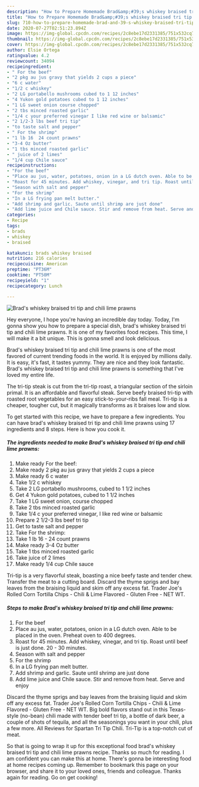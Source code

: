```yaml
---
description: "How to Prepare Homemade Brad&amp;#39;s whiskey braised tri tip and chili lime prawns"
title: "How to Prepare Homemade Brad&amp;#39;s whiskey braised tri tip and chili lime prawns"
slug: 710-how-to-prepare-homemade-brad-and-39-s-whiskey-braised-tri-tip-and-chili-lime-prawns
date: 2020-07-27T02:51:23.894Z
image: https://img-global.cpcdn.com/recipes/2c8ebe17d2331385/751x532cq70/brads-whiskey-braised-tri-tip-and-chili-lime-prawns-recipe-main-photo.jpg
thumbnail: https://img-global.cpcdn.com/recipes/2c8ebe17d2331385/751x532cq70/brads-whiskey-braised-tri-tip-and-chili-lime-prawns-recipe-main-photo.jpg
cover: https://img-global.cpcdn.com/recipes/2c8ebe17d2331385/751x532cq70/brads-whiskey-braised-tri-tip-and-chili-lime-prawns-recipe-main-photo.jpg
author: Elsie Ortega
ratingvalue: 4.2
reviewcount: 34094
recipeingredient:
- " For the beef"
- "2 pkg au jus gravy that yields 2 cups a piece"
- "6 c water"
- "1/2 c whiskey"
- "2 LG portabello mushrooms cubed to 1 12 inches"
- "4 Yukon gold potatoes cubed to 1 12 inches"
- "1 LG sweet onion course chopped"
- "2 tbs minced roasted garlic"
- "1/4 c your preferred vinegar I like red wine or balsamic"
- "2 1/2-3 lbs beef tri tip"
- "to taste salt and pepper"
- " For the shrimp"
- "1 lb 16  24 count prawns"
- "3-4 Oz butter"
- "1 tbs minced roasted garlic"
- " juice of 2 limes"
- "1/4 cup Chile sauce"
recipeinstructions:
- "For the beef"
- "Place au jus, water, potatoes, onion in a LG dutch oven. Able to be placed in the oven. Preheat oven to 400 degrees."
- "Roast for 45 minutes. Add whiskey, vinegar, and tri tip. Roast until beef is just done. 20 - 30 minutes."
- "Season with salt and pepper"
- "For the shrimp"
- "In a LG frying pan melt butter."
- "Add shrimp and garlic. Saute until shrimp are just done"
- "Add lime juice and Chile sauce. Stir and remove from heat. Serve and enjoy"
categories:
- Recipe
tags:
- brads
- whiskey
- braised

katakunci: brads whiskey braised 
nutrition: 216 calories
recipecuisine: American
preptime: "PT36M"
cooktime: "PT50M"
recipeyield: "1"
recipecategory: Lunch

---
```



![Brad&#39;s whiskey braised tri tip and chili lime prawns](https://img-global.cpcdn.com/recipes/2c8ebe17d2331385/751x532cq70/brads-whiskey-braised-tri-tip-and-chili-lime-prawns-recipe-main-photo.jpg)

Hey everyone, I hope you're having an incredible day today. Today, I'm gonna show you how to prepare a special dish, brad&#39;s whiskey braised tri tip and chili lime prawns. It is one of my favorites food recipes. This time, I will make it a bit unique. This is gonna smell and look delicious.

Brad&#39;s whiskey braised tri tip and chili lime prawns is one of the most favored of current trending foods in the world. It is enjoyed by millions daily. It is easy, it's fast, it tastes yummy. They are nice and they look fantastic. Brad&#39;s whiskey braised tri tip and chili lime prawns is something that I've loved my entire life.

The tri-tip steak is cut from the tri-tip roast, a triangular section of the sirloin primal. It is an affordable and flavorful steak. Serve beefy braised tri-tip with roasted root vegetables for an easy stick-to-your-ribs fall meal. Tri-tip is a cheaper, tougher cut, but it magically transforms as it braises low and slow.


To get started with this recipe, we have to prepare a few ingredients. You can have brad&#39;s whiskey braised tri tip and chili lime prawns using 17 ingredients and 8 steps. Here is how you cook it.

<!--inarticleads1-->

##### The ingredients needed to make Brad&#39;s whiskey braised tri tip and chili lime prawns:

1. Make ready  For the beef:
1. Make ready 2 pkg au jus gravy that yields 2 cups a piece
1. Make ready 6 c water
1. Take 1/2 c whiskey
1. Take 2 LG portabello mushrooms, cubed to 1 1/2 inches
1. Get 4 Yukon gold potatoes, cubed to 1 1/2 inches
1. Take 1 LG sweet onion, course chopped
1. Take 2 tbs minced roasted garlic
1. Take 1/4 c your preferred vinegar, I like red wine or balsamic
1. Prepare 2 1/2-3 lbs beef tri tip
1. Get to taste salt and pepper
1. Take  For the shrimp:
1. Take 1 lb 16 - 24 count prawns
1. Make ready 3-4 Oz butter
1. Take 1 tbs minced roasted garlic
1. Take  juice of 2 limes
1. Make ready 1/4 cup Chile sauce


Tri-tip is a very flavorful steak, boasting a nice beefy taste and tender chew. Transfer the meat to a cutting board. Discard the thyme sprigs and bay leaves from the braising liquid and skim off any excess fat. Trader Joe&#39;s Rolled Corn Tortilla Chips - Chili &amp; Lime Flavored - Gluten Free - NET WT. 

<!--inarticleads2-->

##### Steps to make Brad&#39;s whiskey braised tri tip and chili lime prawns:

1. For the beef
1. Place au jus, water, potatoes, onion in a LG dutch oven. Able to be placed in the oven. Preheat oven to 400 degrees.
1. Roast for 45 minutes. Add whiskey, vinegar, and tri tip. Roast until beef is just done. 20 - 30 minutes.
1. Season with salt and pepper
1. For the shrimp
1. In a LG frying pan melt butter.
1. Add shrimp and garlic. Saute until shrimp are just done
1. Add lime juice and Chile sauce. Stir and remove from heat. Serve and enjoy


Discard the thyme sprigs and bay leaves from the braising liquid and skim off any excess fat. Trader Joe&#39;s Rolled Corn Tortilla Chips - Chili &amp; Lime Flavored - Gluten Free - NET WT. Big bold flavors stand out in this Texas-style (no-bean) chili made with tender beef tri tip, a bottle of dark beer, a couple of shots of tequila, and all the seasonings you want in your chili, plus a few more. All Reviews for Spartan Tri Tip Chili. Tri-Tip is a top-notch cut of meat. 

So that is going to wrap it up for this exceptional food brad&#39;s whiskey braised tri tip and chili lime prawns recipe. Thanks so much for reading. I am confident you can make this at home. There's gonna be interesting food at home recipes coming up. Remember to bookmark this page on your browser, and share it to your loved ones, friends and colleague. Thanks again for reading. Go on get cooking!

